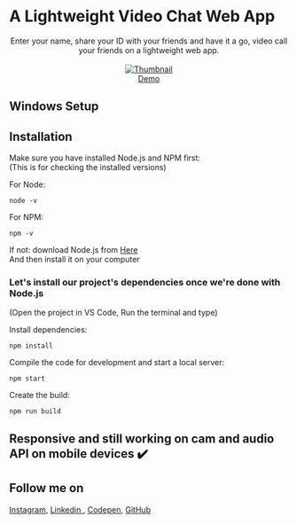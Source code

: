 # A Lightweight Video Chat Web App
<p align="center">
Enter your name, share your ID with your friends and have it a go, video call your friends on a lightweight web app.
<br>
<br>        
<a href="https://video-chat-bay.vercel.app">
        <img alt="Thumbnail" src="./src/img/Video-Chat.com.jpg" />
    </a>
<br>
<a href="https://video-chat-bay.vercel.app">
        Demo
    </a>
</p>

## Windows Setup

## Installation
Make sure you have installed Node.js and NPM first:<br>
(This is for checking the installed versions)

For Node:
```
node -v
```
For NPM:
```
npm -v
```

If not: download Node.js from [Here](https://nodejs.org/en/)<br>
And then install it on your computer 

### Let's install our project's dependencies once we're done with Node.js
(Open the project in VS Code, Run the terminal and type)<br>

Install dependencies:

```
npm install
```

Compile the code for development and start a local server:

```
npm start
```

Create the build:

```
npm run build
```

## Responsive and still working on cam and audio API on mobile devices ✔️


## Follow me on

[Instagram](https://www.instagram.com/houssem_lachtar/), [Linkedin ](https://www.linkedin.com/in/houssem-lachtar/), [Codepen](https://codepen.io/houssem-lachtar), [GitHub](https://github.com/houssemlachtar)
